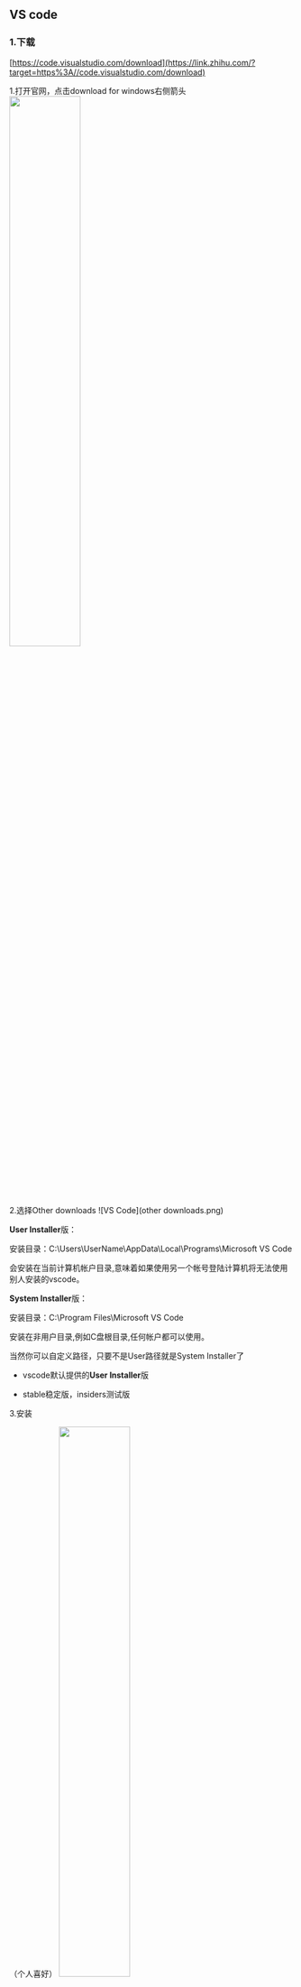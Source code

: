 

## VS code

### 1.下载

[https://code.visualstudio.com/download](https://link.zhihu.com/?target=https%3A//code.visualstudio.com/download)



1.打开官网，点击download for windows右侧箭头
<img decoding="VS code" src="offical.png" width="50%">

2.选择Other downloads
![VS Code](other downloads.png)

**User Installer**版：

安装目录：C:\Users\UserName\AppData\Local\Programs\Microsoft VS Code

会安装在当前计算机帐户目录,意味着如果使用另一个帐号登陆计算机将无法使用别人安装的vscode。

**System Installer**版：

安装目录：C:\Program Files\Microsoft VS Code

安装在非用户目录,例如C盘根目录,任何帐户都可以使用。

当然你可以自定义路径，只要不是User路径就是System Installer了



* vscode默认提供的**User Installer**版

* stable稳定版，insiders测试版

3.安装

（个人喜好）
<img decoding="VS code" src="install.png" width="50%">

1：在桌面创建快捷方式：win10勾选，win11不勾选



2：将VSCode添加到右键菜单，支持打开文件：勾选

说明：将“通过Code打开”操作添加到 Windows 资源管理器文件上下文菜单，可以直接通过VSCode打开该文件
<img decoding="VS code" src="example01.png" width="50%">




3：将VSCode添加到右键菜单，支持打开目录：勾选

说明：将“通过Code打开”操作添加到 Windows 资源管理器目录上下文菜单，可以直接通过VSCode打开该文件夹
<img decoding="VS code" src="example02.png" width="50%">




4：勾选后会把很多文本格式改为用VSCode打开，例如.txt文件：勾选

说明：默认使用 VScode 打开诸如 txt,py 等文本类型的文件。

让 VScode 支持的代码文件全部变成 VScode 默认打开，文件图标也会随之更改。



5：添加到PATH（环境变量），自动添加，无需手动配置：勾选